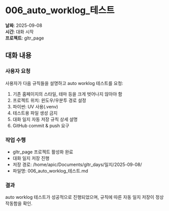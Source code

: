 # 006_auto_worklog_테스트

**날짜**: 2025-09-08  
**시간**: 대화 시작  
**프로젝트**: gltr_page

## 대화 내용

### 사용자 요청
사용자가 다음 규칙들을 설명하고 auto worklog 테스트를 요청:

1. 기존 홈페이지의 스타일, 테마 등을 크게 벗어나지 않아야 함
2. 프로젝트 위치: 윈도우/우분투 경로 설정
3. 파이썬: UV 사용(.venv)
4. 테스트용 파일 생성 금지
5. 대화 일지 자동 저장 규칙 상세 설명
6. GitHub commit & push 요구

### 작업 수행
- gltr_page 프로젝트 활성화 완료
- 대화 일지 저장 진행
- 저장 경로: /home/apic/Documents/gltr_days/일지/2025-09-08/
- 파일명: 006_auto_worklog_테스트.md

### 결과
auto worklog 테스트가 성공적으로 진행되었으며, 규칙에 따른 자동 일지 저장이 정상 작동함을 확인.
